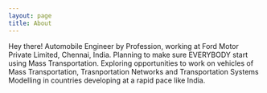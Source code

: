 ```yaml
---
layout: page
title: About
---
```


<p class="message">
  Hey there! Automobile Engineer by Profession, working at Ford Motor Private Limited, Chennai, India. Planning to make sure EVERYBODY start using Mass Transportation. Exploring opportunities to work on vehicles of Mass Transportation, Trasnportation Networks and Transportation Systems Modelling in countries developing at a rapid pace like India.
</p>
